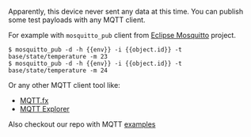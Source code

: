 
Apparently, this device never sent any data at this time.
You can publish some test payloads with any MQTT client.

For example with `mosquitto_pub` client from [Eclipse Mosquitto](https://mosquitto.org/download/) project.

```console
$ mosquitto_pub -d -h {{env}} -i {{object.id}} -t base/state/temperature -m 23
$ mosquitto_pub -d -h {{env}} -i {{object.id}} -t base/state/temperature -m 24
```

Or any other MQTT client tool like:
 - [MQTT.fx](https://mqttfx.jensd.de/)
 - [MQTT Explorer](https://mqtt-explorer.com/)


Also checkout our repo with MQTT [examples](https://github.com/Rightech/ric-examples/tree/master/mqtt#examples)
